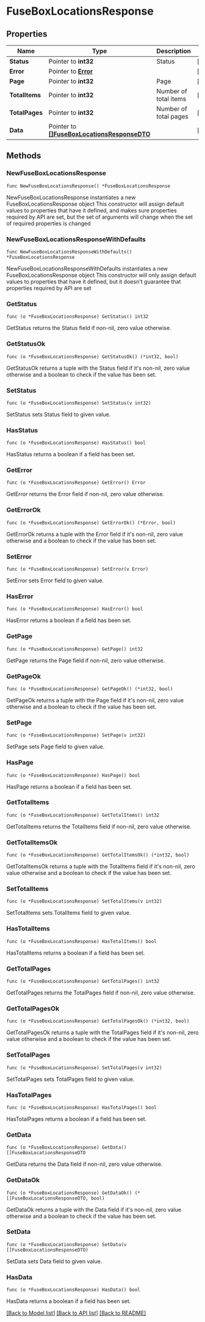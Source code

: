 # FuseBoxLocationsResponse

## Properties

Name | Type | Description | Notes
------------ | ------------- | ------------- | -------------
**Status** | Pointer to **int32** | Status | [optional] 
**Error** | Pointer to [**Error**](Error.md) |  | [optional] 
**Page** | Pointer to **int32** | Page | [optional] 
**TotalItems** | Pointer to **int32** | Number of total items | [optional] 
**TotalPages** | Pointer to **int32** | Number of total pages | [optional] 
**Data** | Pointer to [**[]FuseBoxLocationsResponseDTO**](FuseBoxLocationsResponseDTO.md) |  | [optional] 

## Methods

### NewFuseBoxLocationsResponse

`func NewFuseBoxLocationsResponse() *FuseBoxLocationsResponse`

NewFuseBoxLocationsResponse instantiates a new FuseBoxLocationsResponse object
This constructor will assign default values to properties that have it defined,
and makes sure properties required by API are set, but the set of arguments
will change when the set of required properties is changed

### NewFuseBoxLocationsResponseWithDefaults

`func NewFuseBoxLocationsResponseWithDefaults() *FuseBoxLocationsResponse`

NewFuseBoxLocationsResponseWithDefaults instantiates a new FuseBoxLocationsResponse object
This constructor will only assign default values to properties that have it defined,
but it doesn't guarantee that properties required by API are set

### GetStatus

`func (o *FuseBoxLocationsResponse) GetStatus() int32`

GetStatus returns the Status field if non-nil, zero value otherwise.

### GetStatusOk

`func (o *FuseBoxLocationsResponse) GetStatusOk() (*int32, bool)`

GetStatusOk returns a tuple with the Status field if it's non-nil, zero value otherwise
and a boolean to check if the value has been set.

### SetStatus

`func (o *FuseBoxLocationsResponse) SetStatus(v int32)`

SetStatus sets Status field to given value.

### HasStatus

`func (o *FuseBoxLocationsResponse) HasStatus() bool`

HasStatus returns a boolean if a field has been set.

### GetError

`func (o *FuseBoxLocationsResponse) GetError() Error`

GetError returns the Error field if non-nil, zero value otherwise.

### GetErrorOk

`func (o *FuseBoxLocationsResponse) GetErrorOk() (*Error, bool)`

GetErrorOk returns a tuple with the Error field if it's non-nil, zero value otherwise
and a boolean to check if the value has been set.

### SetError

`func (o *FuseBoxLocationsResponse) SetError(v Error)`

SetError sets Error field to given value.

### HasError

`func (o *FuseBoxLocationsResponse) HasError() bool`

HasError returns a boolean if a field has been set.

### GetPage

`func (o *FuseBoxLocationsResponse) GetPage() int32`

GetPage returns the Page field if non-nil, zero value otherwise.

### GetPageOk

`func (o *FuseBoxLocationsResponse) GetPageOk() (*int32, bool)`

GetPageOk returns a tuple with the Page field if it's non-nil, zero value otherwise
and a boolean to check if the value has been set.

### SetPage

`func (o *FuseBoxLocationsResponse) SetPage(v int32)`

SetPage sets Page field to given value.

### HasPage

`func (o *FuseBoxLocationsResponse) HasPage() bool`

HasPage returns a boolean if a field has been set.

### GetTotalItems

`func (o *FuseBoxLocationsResponse) GetTotalItems() int32`

GetTotalItems returns the TotalItems field if non-nil, zero value otherwise.

### GetTotalItemsOk

`func (o *FuseBoxLocationsResponse) GetTotalItemsOk() (*int32, bool)`

GetTotalItemsOk returns a tuple with the TotalItems field if it's non-nil, zero value otherwise
and a boolean to check if the value has been set.

### SetTotalItems

`func (o *FuseBoxLocationsResponse) SetTotalItems(v int32)`

SetTotalItems sets TotalItems field to given value.

### HasTotalItems

`func (o *FuseBoxLocationsResponse) HasTotalItems() bool`

HasTotalItems returns a boolean if a field has been set.

### GetTotalPages

`func (o *FuseBoxLocationsResponse) GetTotalPages() int32`

GetTotalPages returns the TotalPages field if non-nil, zero value otherwise.

### GetTotalPagesOk

`func (o *FuseBoxLocationsResponse) GetTotalPagesOk() (*int32, bool)`

GetTotalPagesOk returns a tuple with the TotalPages field if it's non-nil, zero value otherwise
and a boolean to check if the value has been set.

### SetTotalPages

`func (o *FuseBoxLocationsResponse) SetTotalPages(v int32)`

SetTotalPages sets TotalPages field to given value.

### HasTotalPages

`func (o *FuseBoxLocationsResponse) HasTotalPages() bool`

HasTotalPages returns a boolean if a field has been set.

### GetData

`func (o *FuseBoxLocationsResponse) GetData() []FuseBoxLocationsResponseDTO`

GetData returns the Data field if non-nil, zero value otherwise.

### GetDataOk

`func (o *FuseBoxLocationsResponse) GetDataOk() (*[]FuseBoxLocationsResponseDTO, bool)`

GetDataOk returns a tuple with the Data field if it's non-nil, zero value otherwise
and a boolean to check if the value has been set.

### SetData

`func (o *FuseBoxLocationsResponse) SetData(v []FuseBoxLocationsResponseDTO)`

SetData sets Data field to given value.

### HasData

`func (o *FuseBoxLocationsResponse) HasData() bool`

HasData returns a boolean if a field has been set.


[[Back to Model list]](../README.md#documentation-for-models) [[Back to API list]](../README.md#documentation-for-api-endpoints) [[Back to README]](../README.md)


